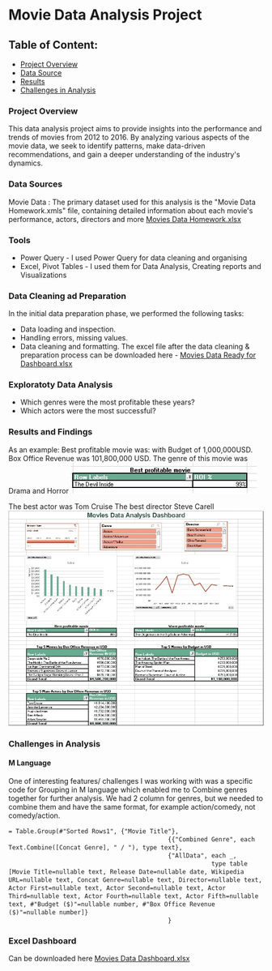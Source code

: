 # Movie Data Analysis Project
## Table of Content:
 - [Project Overview](#project-overview)
 - [Data Source](#data-sources)
 - [Results](#results-and-findings)
 - [Challenges in Analysis](#challenges-in-analysis)

### Project Overview
This data analysis project aims to provide insights into the performance and trends of movies from 2012 to 2016.
By analyzing various aspects of the movie data, we seek to identify patterns, make data-driven recommendations, and gain a deeper understanding of the industry's dynamics.

### Data Sources
Movie Data : The primary dataset used for this analysis is the "Movie Data Homework.xmls" file, containing detailed information about each movie's performance, actors, directors and more
[Movies Data Homework.xlsx](https://github.com/spevaky/MovieData/blob/bbf510e2977bf3e4fccc4afcff653b4a66a64674/Movies%20Data%20Homework.xlsx)

### Tools
 - Power Query - I used Power Query for data cleaning and organising
 - Excel, Pivot Tables - I used them for Data Analysis, Creating reports and Visualizations

### Data Cleaning ad Preparation
In the initial data preparation phase, we performed the following tasks:
 - Data loading and inspection.
 - Handling errors, missing values.
 - Data cleaning and formatting.
The excel file after the data cleaning & preparation process can be downloaded here - [Movies Data Ready for Dashboard.xlsx](https://github.com/spevaky/MovieData/blob/09bf7cecf917d4724468f18d982721acbd8fde72/Movies%20Data%20Ready%20for%20Dashboard.xlsx)
### Exploratoty Data Analysis
 - Which genres were the most profitable these years?
 - Which actors were the most successful?


### Results and Findings 
As an example:
Best profitable movie was: with Budget of 1,000,000USD. Box Office Revenue was 101,800,000 USD. The genre of this movie was Drama and Horror
![Best Prof Movie](https://github.com/spevaky/MovieData/blob/cbc23dfdbd86e6ea52b267a8199bb00f375d5025/Best%20Prof%20Movie.JPG)

The best actor was Tom Cruise
The best director Steve Carell
![Movies Data Dashboard](https://github.com/spevaky/MovieData/blob/0759b09e1ffbd7f9c54dbbe9274fffe50a44f21f/Movies%20Data%20Dashboard.jpeg)

### Challenges in Analysis
#### M Language
One of interesting features/ challenges I was working with was a specific code for Grouping in M language which enabled me to Combine genres together for further analysis.
We had 2 column for genres, but we needed to combine them and have the same format, for example action/comedy, not comedy/action.

``` 
= Table.Group(#"Sorted Rows1", {"Movie Title"}, 
                                            {{"Combined Genre", each Text.Combine([Concat Genre], " / "), type text},
                                            {"AllData", each _, 
                                                        type table [Movie Title=nullable text, Release Date=nullable date, Wikipedia URL=nullable text, Concat Genre=nullable text, Director=nullable text, Actor First=nullable text, Actor Second=nullable text, Actor Third=nullable text, Actor Fourth=nullable text, Actor Fifth=nullable text, #"Budget ($)"=nullable number, #"Box Office Revenue ($)"=nullable number]}
                                            }
```
### Excel Dashboard
Can be downloaded here [Movies Data Dashboard.xlsx](https://github.com/spevaky/MovieData/blob/be28ac8a6a1363eedd80292c07316aeee0878951/Movies%20Data%20Dashboard.xlsx)
